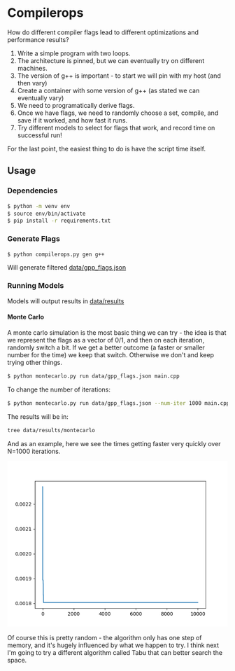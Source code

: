 # Compilerops

How do different compiler flags lead to different optimizations and performance results?

1. Write a simple program with two loops.
2. The architecture is pinned, but we can eventually try on different machines.
3. The version of g++ is important - to start we will pin with my host (and then vary)
4. Create a container with some version of g++ (as stated we can eventually vary)
5. We need to programatically derive flags.
6. Once we have flags, we need to randomly choose a set, compile, and save if it worked, and how fast it runs.
7. Try different models to select for flags that work, and record time on successful run!

For the last point, the easiest thing to do is have the script time itself.

## Usage

### Dependencies

```bash
$ python -m venv env
$ source env/bin/activate
$ pip install -r requirements.txt
```

### Generate Flags

```bash
$ python compilerops.py gen g++
```

Will generate filtered [data/gpp_flags.json](data/gpp_flags.json)


### Running Models

Models will output results in [data/results](data/results)

#### Monte Carlo

A monte carlo simulation is the most basic thing we can try - the idea is that we represent the flags
as a vector of 0/1, and then on each iteration, randomly switch a bit. If we get a better outcome (a faster or smaller number for the time)
we keep that switch. Otherwise we don't and keep trying other things.

```bash
$ python montecarlo.py run data/gpp_flags.json main.cpp
```

To change the number of iterations:

```bash
$ python montecarlo.py run data/gpp_flags.json --num-iter 1000 main.cpp
```

The results will be in:

```bash
tree data/results/montecarlo
```

And as an example, here we see the times getting faster very quickly over N=1000 iterations.

![data/results/montecarlo/1/gpp_flags_results.png](data/results/montecarlo/1/gpp_flags_results.png)

Of course this is pretty random - the algorithm only has one step of memory, and it's hugely influenced by what
we happen to try. I think next I'm going to try a different algorithm called Tabu that can better search the space.
